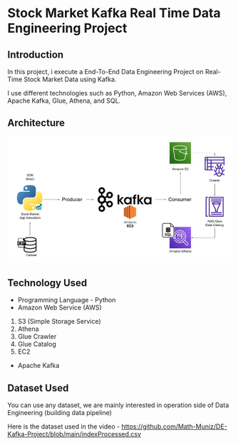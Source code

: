 # Stock Market Kafka Real Time Data Engineering Project

## Introduction 
In this project, i execute a End-To-End Data Engineering Project on Real-Time Stock Market Data using Kafka.

I use different technologies such as Python, Amazon Web Services (AWS), Apache Kafka, Glue, Athena, and SQL.

## Architecture 
<img src="Architecture.jpg">

## Technology Used
- Programming Language - Python
- Amazon Web Service (AWS)
1. S3 (Simple Storage Service)
2. Athena
3. Glue Crawler
4. Glue Catalog
5. EC2
- Apache Kafka


## Dataset Used
You can use any dataset, we are mainly interested in operation side of Data Engineering (building data pipeline) 

Here is the dataset used in the video - https://github.com/Math-Muniz/DE-Kafka-Project/blob/main/indexProcessed.csv

